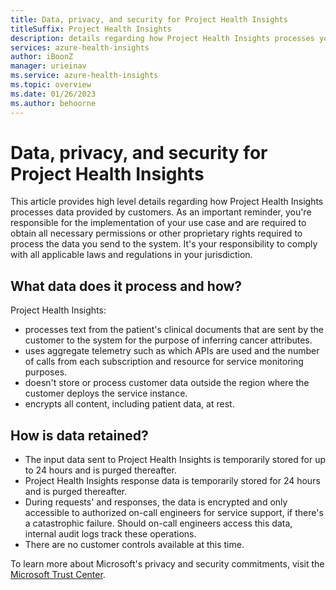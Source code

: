 ```yaml
---
title: Data, privacy, and security for Project Health Insights
titleSuffix: Project Health Insights
description: details regarding how Project Health Insights processes your data.
services: azure-health-insights
author: iBoonZ
manager: urieinav
ms.service: azure-health-insights
ms.topic: overview
ms.date: 01/26/2023
ms.author: behoorne
---
```



# Data, privacy, and security for Project Health Insights

This article provides high level details regarding how Project Health Insights processes data provided by customers. As an important reminder, you're responsible for the implementation of your use case and are required to obtain all necessary permissions or other proprietary rights required to process the data you send to the system. It's your responsibility to comply with all applicable laws and regulations in your jurisdiction.


## What data does it process and how?  

Project Health Insights:
- processes text from the patient's clinical documents that are sent by the customer to the system for the purpose of inferring cancer attributes. 
- uses aggregate telemetry such as which APIs are used and the number of calls from each subscription and resource for service monitoring purposes. 
- doesn't store or process customer data outside the region where the customer deploys the service instance.
- encrypts all content, including patient data, at rest.


## How is data retained?

- The input data sent to Project Health Insights is temporarily stored for up to 24 hours and is purged thereafter.
- Project Health Insights response data is temporarily stored for 24 hours and is purged thereafter.
- During requests' and responses, the data is encrypted and only accessible to authorized on-call engineers for service support, if there's a catastrophic failure. Should on-call engineers access this data, internal audit logs track these operations. 
- There are no customer controls available at this time.

To learn more about Microsoft's privacy and security commitments, visit the [Microsoft Trust Center](https://www.microsoft.com/trust-center).
